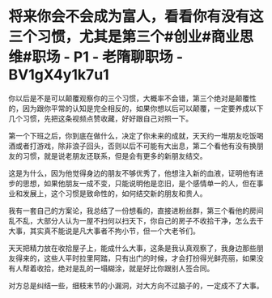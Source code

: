 # 将来你会不会成为富人，看看你有没有这三个习惯，尤其是第三个#创业#商业思维#职场 - P1 - 老隋聊职场 - BV1gX4y1k7u1

你以后是不是可以颠覆观察你的三个习惯，大概率不会错，第三个绝对是颠覆性的，因为跟你平常的认知是完全相反的，如果你想以后可以颠覆，一定要养成以下几个习惯，先把这条视频点赞收藏，好好跟自己对照一下。

第一个下班之后，你到底在做什么，决定了你未来的成就，天天约一堆朋友吃饭喝酒或者打游戏，除非浪子回头，否则以后不可能有大出息，第二个看他有没有换朋友的习惯，就是说老朋友还联系，但是会有更多的新朋友结交。

这是为什么，因为他觉得身边的朋友不够优秀了，他想注入新的血液，证明他有进步的思想，如果他朋友一成不变，只能说明他是恋旧，是个感情单一的人，但在事业和发展上，这个习惯是致命性的，如何结交新的朋友和贵人。

我有一套自己的方案论，我总结了一份想看的，直接进粉丝群，第三个看他的房间乱不乱，大部分人认为一屋不扫何以扫天下，你自己的房子不收拾干净，怎么去干大事，其实真不能说是凡大事者不拘小节，但一个大老爷们。

天天把精力放在收拾屋子上，能成什么大事，这条是我认真观察了，我身边那些朋友得来的，这些人平时拉里阿踏，只有出门的时候，才会打扮得光鲜亮丽，如果没有人帮着收拾，绝对是乱的一塌糊涂，就是好比你跟别人签合同。

对方总是纠结一些，细枝末节的小漏洞，对大方向不过脑子的，一定成不了大事。